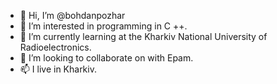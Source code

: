 - 👋 Hi, I’m @bohdanpozhar
- 👀 I’m interested in programming in C ++.
- 🌱 I’m currently learning at the Kharkiv National University of Radioelectronics.
- 💞️ I’m looking to collaborate on with Epam.
- 📫 I live in Kharkiv. 

<!---
bohdanpozhar/bohdanpozhar is a ✨ special ✨ repository because its `README.md` (this file) appears on your GitHub profile.
You can click the Preview link to take a look at your changes.
--->
